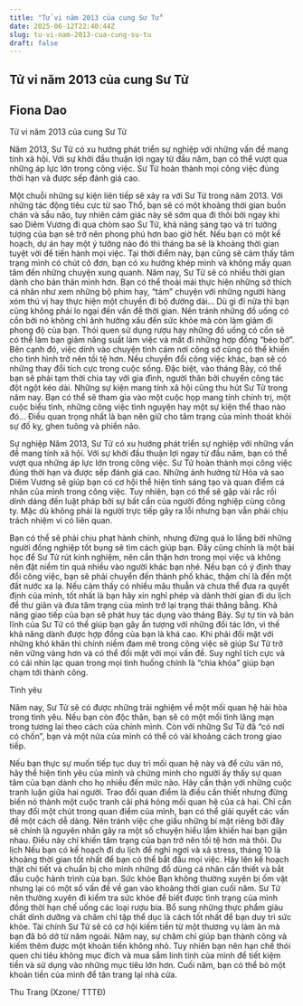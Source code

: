 ```yaml
---
title: "Tử vi năm 2013 của cung Sư Tử"
date: 2025-06-12T22:40:44Z
slug: tu-vi-nam-2013-cua-cung-su-tu
draft: false
---
```


## Tử vi năm 2013 của cung Sư Tử

## Fiona Dao

Tử vi năm 2013 của cung Sư Tử​

 
Năm 2013, Sư Tử có xu hướng phát triển sự nghiệp với những vấn đề mang tính xã hội. Với sự khởi đầu thuận lợi ngay từ đầu năm, bạn có thể vượt qua những áp lực lớn trong công việc. Sư Tử hoàn thành mọi công việc đúng thời hạn và được sếp đánh giá cao.

Một chuỗi những sự kiện liên tiếp sẽ xảy ra với Sư Tử trong năm 2013. Với những tác động tiêu cực từ sao Thổ, bạn sẽ có một khoảng thời gian buồn chán và sầu não, tuy nhiên cảm giác này sẽ sớm qua đi thôi bởi ngay khi sao Diêm Vương đi qua chòm sao Sư Tử, khả năng sáng tạo và trí tưởng tượng của bạn sẽ trở nên phong phú hơn bao giờ hết.
Nếu bạn có một kế hoạch, dự án hay một ý tưởng nào đó thì tháng ba sẽ là khoảng thời gian tuyệt vời để tiến hành mọi việc. Tại thời điểm này, bạn cũng sẽ cảm thấy tâm trạng mình có chút cô đơn, bạn có xu hướng khép mình và không mấy quan tâm đến những chuyện xung quanh.
 ​Năm nay, Sư Tử sẽ có nhiều thời gian dành cho bản thân mình hơn. Bạn có thể thoải mái thực hiện những sở thích cá nhân như xem những bộ phim hay, “tám” chuyện với những người hàng xóm thú vị hay thực hiện một chuyến đi bộ đường dài… Dù gì đi nữa thì bạn cũng không phải lo ngại đến vấn đề thời gian.
Nên tránh những đồ uống có cồn bởi nó không chỉ ảnh hưởng xấu đến sức khỏe mà còn làm giảm đi phong độ của bạn. Thói quen sử dụng rượu hay những đồ uống có cồn sẽ có thể làm bạn giảm năng suất làm việc và mất đi những hợp đồng “béo bở”. Bên cạnh đó, việc dính vào chuyện tình cảm nơi công sở cũng có thể khiến cho tình hình trở nên tồi tệ hơn. Nếu chuyển đổi công việc khác, bạn sẽ có những thay đổi tích cực trong cuộc sống. Đặc biệt, vào tháng Bảy, có thể bạn sẽ phải tạm thời chia tay với gia đình, người thân bởi chuyến công tác đột ngột kéo dài.
Những sự kiện mang tính xã hội cũng thu hút Sư Tử trong năm nay. Bạn có thể sẽ tham gia vào một cuộc họp mang tính chính trị, một cuộc biểu tình, những công việc tình nguyện hay một sự kiện thể thao nào đó… Điều quan trọng nhất là bạn nên giữ cho tâm trạng của mình thoát khỏi sự đố kỵ, ghen tuông và phiền não.

Sự nghiệp
Năm 2013, Sư Tử có xu hướng phát triển sự nghiệp với những vấn đề mang tính xã hội. Với sự khởi đầu thuận lợi ngay từ đầu năm, bạn có thể vượt qua những áp lực lớn trong công việc. Sư Tử hoàn thành mọi công việc đúng thời hạn và được sếp đánh giá cao.
Những ảnh hưởng từ Hỏa và sao Diêm Vương sẽ giúp bạn có cơ hội thể hiện tính sáng tạo và quan điểm cá nhân của mình trong công việc. Tuy nhiên, bạn có thể sẽ gặp vài rắc rối dính dáng đến luật pháp bởi sự bất cẩn của người đồng nghiệp cùng công ty. Mặc dù không phải là người trực tiếp gây ra lỗi nhưng bạn vẫn phải chịu trách nhiệm vì có liên quan. 

Bạn có thể sẽ phải chịu phạt hành chính, nhưng đừng quá lo lắng bởi những người đồng nghiệp tốt bụng sẽ tìm cách giúp bạn. Đây cũng chính là một bài học để Sư Tử rút kinh nghiệm, nên cẩn thận hơn trong mọi việc và không nên đặt niềm tin quá nhiều vào người khác bạn nhé.
Nếu bạn có ý định thay đổi công việc, bạn sẽ phải chuyển đến thành phố khác, thậm chí là đến một đất nước xa lạ. Nếu cảm thấy có nhiều mâu thuẫn và chưa thể đưa ra quyết định của mình, tốt nhất là bạn hãy xin nghỉ phép và dành thời gian đi du lịch để thư giãn và đưa tâm trạng của mình trở lại trạng thái thăng bằng.
Khả năng giao tiếp của bạn sẽ phát huy tác dụng vào tháng Bảy. Sự tự tin và bản lĩnh của Sư Tử có thể giúp bạn gây ấn tượng với những đối tác lớn, vì thế khả năng dành được hợp đồng của bạn là khá cao. Khi phải đối mặt với những khó khăn thì chính niềm đam mê trong công việc sẽ giúp Sư Tử trở nên vững vàng hơn và có thể đối mặt với mọi vấn đề. Suy nghĩ tích cực và có cái nhìn lạc quan trong mọi tình huống chính là “chìa khóa” giúp bạn chạm tới thành công.

Tình yêu 

 ​Năm nay, Sư Tử sẽ có được những trải nghiệm về một mối quan hệ hài hòa trong tình yêu. Nếu bạn còn độc thân, bạn sẽ có một mối tình lãng mạn trong tương lai theo cách của chính mình. Còn với những Sư Tử đã “có nơi có chốn”, bạn và một nửa của mình có thể có vài khoảng cách trong giao tiếp. 

Nếu bạn thực sự muốn tiếp tục duy trì mối quan hệ này và để cứu vãn nó, hãy thể hiện tình yêu của mình và chứng minh cho người ấy thấy sự quan tâm của bạn dành cho họ nhiều đến mức nào. Hãy cẩn thận với những cuộc tranh luận giữa hai người. Trao đổi quan điểm là điều cần thiết nhưng đừng biến nó thành một cuộc tranh cãi phá hỏng mối quan hệ của cả hai. Chỉ cần thay đổi một chút trong quan điểm của mình, bạn có thể giải quyết các vấn đề một cách dễ dàng.
Nên tránh việc che giấu những bí mật riêng bởi đây sẽ chính là nguyên nhân gây ra một số chuyện hiểu lầm khiến hai bạn giận nhau. Điều này chỉ khiến tâm trạng của bạn trở nên tồi tệ hơn mà thôi.
Du lịch
Nếu bạn có kế hoạch đi du lịch để nghỉ ngơi và xả stress, tháng 10 là khoảng thời gian tốt nhất để bạn có thể bắt đầu mọi việc. Hãy lên kế hoạch thật chi tiết và chuẩn bị cho mình những đồ dùng cá nhân cần thiết và bắt đầu cuộc hành trình của bạn.
Sức khỏe
Bạn không thường xuyên bị ốm vặt nhưng lại có một số vấn đề về gan vào khoảng thời gian cuối năm. Sư Tử nên thường xuyên đi kiểm tra sức khỏe để biết được tình trạng của mình đồng thời hạn chế uống các loại rượu bia. Bổ sung những thực phẩm giàu chất dinh dưỡng và chăm chỉ tập thể dục là cách tốt nhất để bạn duy trì sức khỏe.
Tài chính
Sư Tử sẽ có cơ hội kiếm tiền từ một thương vụ làm ăn mà bạn đã bỏ dở từ năm ngoái. Năm nay, sự chăm chỉ giúp bạn thành công và kiếm thêm được một khoản tiền không nhỏ. Tuy nhiên bạn nên hạn chế thói quen chi tiêu không mục đích và mua sắm linh tinh của mình để tiết kiệm tiền và sử dụng vào những mục tiêu lớn hơn. Cuối năm, bạn có thể bỏ một khoản tiền của mình để tân trang lại nhà cửa.
 
Thu Trang (Xzone/ TTTĐ)